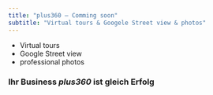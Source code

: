 ```yaml
---
title: "plus360 — Comming soon"
subtitle: "Virtual tours & Googele Street view & photos"
---
```


- Virtual tours
- Google Street view
- professional photos

### Ihr Business _plus360_ ist gleich Erfolg
